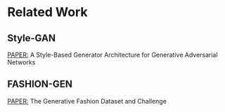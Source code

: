 # Related Work 

## Style-GAN 

[PAPER:](https://arxiv.org/pdf/1812.04948.pdf) A Style-Based Generator Architecture for Generative Adversarial Networks
         
## FASHION-GEN

[PAPER:](https://arxiv.org/pdf/1806.08317.pdf) The Generative Fashion Dataset and Challenge
       
